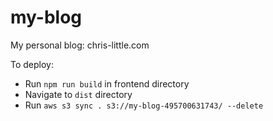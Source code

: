 # my-blog

My personal blog: chris-little.com

To deploy:

- Run `npm run build` in frontend directory
- Navigate to `dist` directory
- Run `aws s3 sync . s3://my-blog-495700631743/ --delete`
